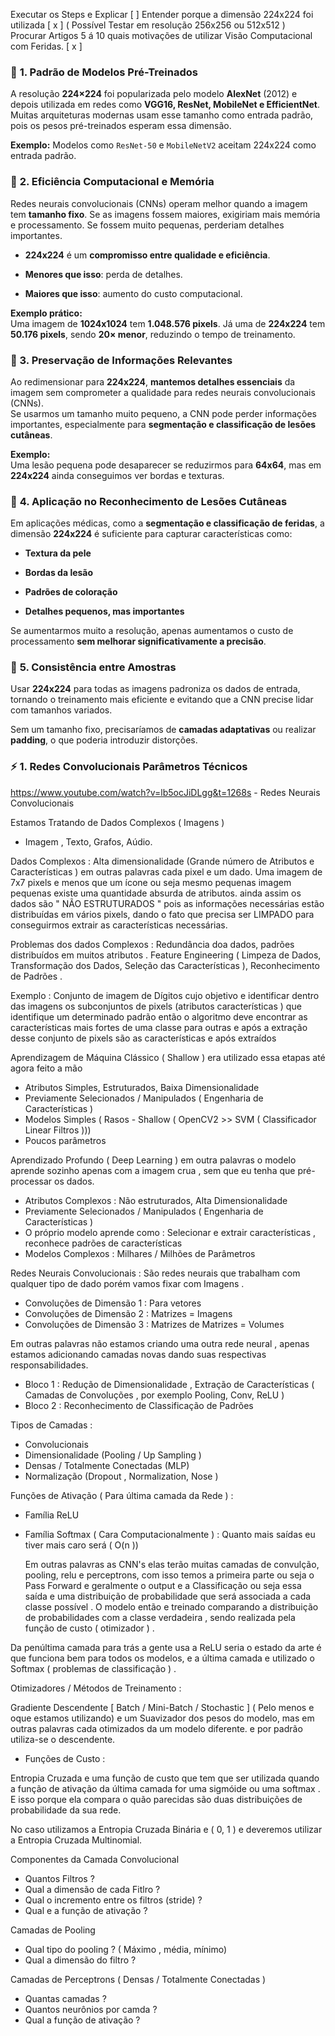 
Executar os Steps e Explicar [  ] 
Entender porque a dimensão 224x224 foi utilizada [ x ]  ( Possível Testar em resolução 256x256 ou 512x512 )  
Procurar Artigos 5 á 10 quais motivações de utilizar Visão Computacional com Feridas. [ x ]  
### 📌 **1. Padrão de Modelos Pré-Treinados**

A resolução **224×224** foi popularizada pelo modelo **AlexNet** (2012) e depois utilizada em redes como **VGG16, ResNet, MobileNet e EfficientNet**. Muitas arquiteturas modernas usam esse tamanho como entrada padrão, pois os pesos pré-treinados esperam essa dimensão.

**Exemplo:** Modelos como `ResNet-50` e `MobileNetV2` aceitam 224x224 como entrada padrão.
 
### 📌 **2. Eficiência Computacional e Memória**

Redes neurais convolucionais (CNNs) operam melhor quando a imagem tem **tamanho fixo**. Se as imagens fossem maiores, exigiriam mais memória e processamento. Se fossem muito pequenas, perderiam detalhes importantes.

- **224x224** é um **compromisso entre qualidade e eficiência**.
    
- **Menores que isso**: perda de detalhes.
    
- **Maiores que isso**: aumento do custo computacional.
    

**Exemplo prático:**  
Uma imagem de **1024x1024** tem **1.048.576 pixels**. Já uma de **224x224** tem **50.176 pixels**, sendo **20× menor**, reduzindo o tempo de treinamento.

### **📌 3. Preservação de Informações Relevantes**

Ao redimensionar para **224x224**, **mantemos detalhes essenciais** da imagem sem comprometer a qualidade para redes neurais convolucionais (CNNs).  
Se usarmos um tamanho muito pequeno, a CNN pode perder informações importantes, especialmente para **segmentação e classificação de lesões cutâneas**.

**Exemplo:**  
Uma lesão pequena pode desaparecer se reduzirmos para **64x64**, mas em **224x224** ainda conseguimos ver bordas e texturas.

### 📌 **4. Aplicação no Reconhecimento de Lesões Cutâneas**

Em aplicações médicas, como a **segmentação e classificação de feridas**, a dimensão **224x224** é suficiente para capturar características como:

- **Textura da pele**
    
- **Bordas da lesão**
    
- **Padrões de coloração**
    
- **Detalhes pequenos, mas importantes**
    

Se aumentarmos muito a resolução, apenas aumentamos o custo de processamento **sem melhorar significativamente a precisão**.

### 📌 **5. Consistência entre Amostras**

Usar **224x224** para todas as imagens padroniza os dados de entrada, tornando o treinamento mais eficiente e evitando que a CNN precise lidar com tamanhos variados.

Sem um tamanho fixo, precisaríamos de **camadas adaptativas** ou realizar **padding**, o que poderia introduzir distorções.


### ⚡ **1. Redes  Convolucionais Parâmetros Técnicos**

https://www.youtube.com/watch?v=lb5ocJiDLgg&t=1268s - Redes Neurais Convolucionais

Estamos Tratando de Dados Complexos ( Imagens )

* Imagem , Texto, Grafos, Aúdio.

Dados Complexos : Alta dimensionalidade (Grande número de Atributos e Características ) em outras palavras cada pixel e um dado.  Uma imagem de 7x7 pixels e menos que um ícone ou seja mesmo pequenas imagem pequenas existe uma quantidade absurda de atributos. ainda assim os dados são " NÃO ESTRUTURADOS " pois as informações necessárias estão distribuídas em vários pixels, dando o fato que precisa ser LIMPADO para conseguirmos extrair as características necessárias.

Problemas dos dados  Complexos : Redundância doa dados, padrões distribuídos em muitos atributos .  Feature Engineering  ( Limpeza de Dados, Transformação dos Dados, Seleção das Características ), Reconhecimento de Padrões . 

Exemplo  : Conjunto de imagem de Dígitos  cujo objetivo e identificar dentro das imagens os subconjuntos de pixels (atributos características ) que identifique um determinado padrão  então o algoritmo deve encontrar as características mais fortes de uma classe para outras e após a extração desse conjunto de pixels são as características e após extraídos 

Aprendizagem de Máquina Clássico ( Shallow ) era utilizado essa etapas até agora feito a mão

* Atributos Simples, Estruturados, Baixa Dimensionalidade  
*  Previamente Selecionados / Manipulados ( Engenharia de Características )
* Modelos Simples ( Rasos - Shallow ( OpenCV2  >> SVM  ( Classificador Linear Filtros  )))
* Poucos parâmetros

Aprendizado Profundo ( Deep Learning ) em outra palavras o modelo aprende sozinho apenas com a imagem crua , sem que eu tenha que pré-processar os dados.

* Atributos Complexos :  Não estruturados, Alta Dimensionalidade
* Previamente Selecionados / Manipulados ( Engenharia de Características )
*  O próprio modelo aprende como : Selecionar e extrair características , reconhece padrões de características
* Modelos Complexos : Milhares  / Milhões de Parâmetros 

Redes Neurais Convolucionais :  São redes neurais que trabalham com qualquer tipo de dado porém vamos fixar com Imagens .

* Convoluções de Dimensão 1 :  Para vetores
* Convoluções de Dimensão 2 : Matrizes =  Imagens
* Convoluções de Dimensão 3 : Matrizes de Matrizes = Volumes

Em outras palavras não estamos criando uma outra rede neural , apenas estamos adicionando camadas novas dando suas respectivas responsabilidades.

*  Bloco 1  : Redução de Dimensionalidade , Extração de Características  ( Camadas de Convoluções , por exemplo Pooling, Conv, ReLU )
*  Bloco 2 :  Reconhecimento de Classificação de Padrões

Tipos de Camadas : 

* Convolucionais
* Dimensionalidade (Pooling / Up Sampling )
* Densas / Totalmente Conectadas (MLP)
* Normalização (Dropout , Normalization, Nose )

Funções de Ativação ( Para última camada da Rede ) :

*  Família ReLU 
*  Família Softmax ( Cara Computacionalmente ) : Quanto mais saídas eu tiver mais caro será ( O(n ))

 
	Em outras palavras as CNN's elas terão muitas camadas de convulção, pooling, relu e perceptrons, com isso temos a primeira parte ou seja o Pass Forward e geralmente o output e a Classificação ou seja  essa saída e uma distribuição de probabilidade que será associada a cada classe possível . O modelo então e treinado comparando a distribuição de probabilidades com a classe verdadeira , sendo realizada pela função de custo ( otimizador ) .


Da penúltima camada para trás a gente usa a ReLU  seria o estado da arte é que funciona bem para todos os modelos, e a última camada e utilizado o Softmax ( problemas de classificação ) .


Otimizadores / Métodos de Treinamento : 


Gradiente Descendente [ Batch / Mini-Batch / Stochastic ]  ( Pelo menos e oque estamos utilizando) e um Suavizador  dos pesos do modelo,  mas em outras palavras cada otimizados da um modelo diferente. e por padrão utiliza-se o descendente. 


* Funções de Custo : 

Entropia Cruzada  e uma função de custo que tem que ser utilizada quando a função de ativação da última camada for uma sigmóide ou uma softmax .  E isso porque ela compara o quão parecidas são duas distribuições de probabilidade da sua rede.  

No caso utilizamos a Entropia Cruzada  Binária e ( 0, 1 )  e deveremos utilizar a Entropia Cruzada Multinomial.

Componentes da Camada Convolucional 

* Quantos Filtros ? 
* Qual a dimensão de cada Fitlro ?
* Qual o incremento entre os filtros (stride) ? 
* Qual e a função de ativação ? 

Camadas de Pooling 
* Qual tipo do pooling ? ( Máximo , média, mínimo)
* Qual a dimensão do filtro ?

Camadas de Perceptrons ( Densas / Totalmente Conectadas )

* Quantas camadas ?
* Quantos neurônios por camda ?
* Qual a função de ativação ?